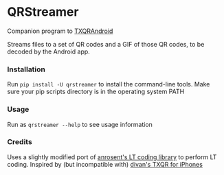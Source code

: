 # QRStreamer

Companion program to [TXQRAndroid](https://github.com/ThePlasmaRailgun/TXQR-Android)

Streams files to a set of QR codes and a GIF of those QR codes, to be decoded by the Android app. 

### Installation
Run `pip install -U qrstreamer` to install the command-line tools. Make sure your pip scripts directory is in the operating system PATH

### Usage

Run as `qrstreamer --help` to see usage information

### Credits

Uses a slightly modified port of [anrosent's LT coding library](https://github.com/anrosent/LT-Code) to perform LT coding. Inspired by (but incompatible with) [divan's TXQR for iPhones](https://github.com/divan/txqr)